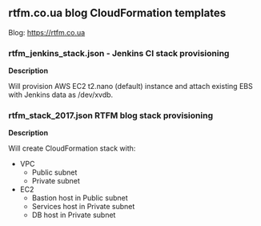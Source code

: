 ## rtfm.co.ua blog CloudFormation templates

Blog: https://rtfm.co.ua

### rtfm_jenkins_stack.json - Jenkins CI stack provisioning

**Description**

Will provision AWS EC2 t2.nano (default) instance and attach existing EBS with Jenkins data as /dev/xvdb.

### rtfm_stack_2017.json RTFM blog stack provisioning

**Description**

Will create CloudFormation stack with:

* VPC
  * Public subnet
  * Private subnet
* EC2
  * Bastion host in Public subnet
  * Services host in Private subnet
  * DB host in Private subnet
